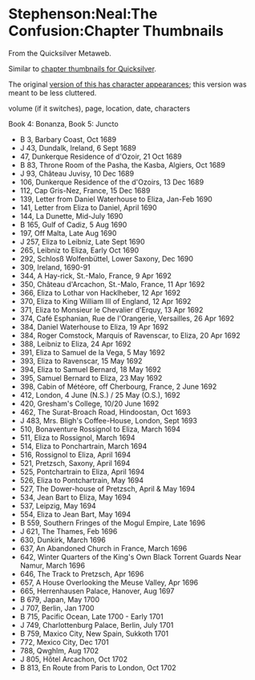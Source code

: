 
# Stephenson:Neal:The Confusion:Chapter Thumbnails

From the Quicksilver Metaweb.

Similar to [chapter thumbnails for Quicksilver](/stephenson-neal-quicksilver-chapter-thumbnails).

The original [version of this has character appearances](/stephenson-neal-the-confusion-chapter-thumbnails-with-character-appearances); this version was meant to be less cluttered.

volume (if it switches), page, location, date, characters

Book 4: Bonanza, Book 5: Juncto

* B 3, Barbary Coast, Oct 1689
* J 43, Dundalk, Ireland, 6 Sept 1689
* 47, Dunkerque Residence of d'Ozoir, 21 Oct 1689
* B 83, Throne Room of the Pasha, the Kasba, Algiers, Oct 1689
* J 93, Château Juvisy, 10 Dec 1689
* 106, Dunkerque Residence of the d'Ozoirs, 13 Dec 1689
* 112, Cap Gris-Nez, France, 15 Dec 1689
* 139, Letter from Daniel Waterhouse to Eliza, Jan-Feb 1690
* 141, Letter from Eliza to Daniel, April 1690
* 144, La Dunette, Mid-July 1690
* B 165, Gulf of Cadiz, 5 Aug 1690
* 197, Off Malta, Late Aug 1690
* J 257, Eliza to Leibniz, Late Sept 1690
* 265, Leibniz to Eliza, Early Oct 1690
* 292, Schlosß Wolfenbüttel, Lower Saxony, Dec 1690
* 309, Ireland, 1690-91
* 344, A Hay-rick, St.-Malo, France, 9 Apr 1692
* 350, Château d'Arcachon, St.-Malo, France, 11 Apr 1692
* 366, Eliza to Lothar von Hacklheber, 12 Apr 1692
* 370, Eliza to King William III of England, 12 Apr 1692
* 371, Eliza to Monsieur le Chevalier d'Erquy, 13 Apr 1692
* 374, Café Esphanian, Rue de l'Orangerie, Versailles, 26 Apr 1692
* 384, Daniel Waterhouse to Eliza, 19 Apr 1692
* 384, Roger Comstock, Marquis of Ravenscar, to Eliza, 20 Apr 1692
* 388, Leibniz to Eliza, 24 Apr 1692
* 391, Eliza to Samuel de la Vega, 5 May 1692
* 393, Eliza to Ravenscar, 15 May 1692
* 394, Eliza to Samuel Bernard, 18 May 1692
* 395, Samuel Bernard to Eliza, 23 May 1692
* 398, Cabin of Météore, off Cherbourg, France, 2 June 1692
* 412, London, 4 June (N.S.) / 25 May (O.S.), 1692
* 420, Gresham's College, 10/20 June 1692
* 462, The Surat-Broach Road, Hindoostan, Oct 1693
* J 483, Mrs. Bligh's Coffee-House, London, Sept 1693
* 510, Bonaventure Rossignol to Eliza, March 1694
* 511, Eliza to Rossignol, March 1694
* 514, Eliza to Ponchartrain, March 1694
* 516, Rossignol to Eliza, April 1694
* 521, Pretzsch, Saxony, April 1694
* 525, Pontchartrain to Eliza, April 1694
* 526, Eliza to Pontchartrain, May 1694
* 527, The Dower-house of Pretzsch, April & May 1694
* 534, Jean Bart to Eliza, May 1694
* 537, Leipzig, May 1694
* 554, Eliza to Jean Bart, May 1694
* B 559, Southern Fringes of the Mogul Empire, Late 1696
* J 621, The Thames, Feb 1696
* 630, Dunkirk, March 1696
* 637, An Abandoned Church in France, March 1696
* 642, Winter Quarters of the King's Own Black Torrent Guards Near Namur, March 1696
* 646, The Track to Pretzsch, Apr 1696
* 657, A House Overlooking the Meuse Valley, Apr 1696
* 665, Herrenhausen Palace, Hanover, Aug 1697
* B 679, Japan, May 1700
* J 707, Berlin, Jan 1700
* B 715, Pacific Ocean, Late 1700 - Early 1701
* J 749, Charlottenburg Palace, Berlin, July 1701
* B 759, Maxico City, New Spain, Sukkoth 1701
* 772, Mexico City, Dec 1701
* 788, Qwghlm, Aug 1702
* J 805, Hôtel Arcachon, Oct 1702
* B 813, En Route from Paris to London, Oct 1702

